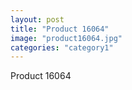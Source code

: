 ```yaml
---
layout: post
title: "Product 16064"
image: "product16064.jpg"
categories: "category1"
---
```

Product 16064
